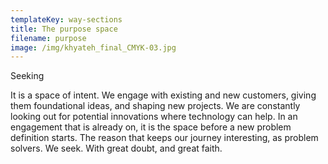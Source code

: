 ```yaml
---
templateKey: way-sections
title: The purpose space
filename: purpose
image: /img/khyateh_final_CMYK-03.jpg
---
```


Seeking

It is a space of intent. We engage with existing and new customers, giving them foundational ideas, and shaping new projects. We are constantly looking out for potential innovations where technology can help. In an engagement that is already on, it is the space before a new problem definition starts. The reason that keeps our journey interesting, as problem solvers. We seek. With great doubt, and great faith.
